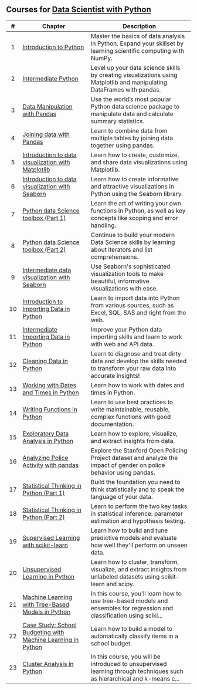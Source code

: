 ## Courses for [Data Scientist with Python](https://app.datacamp.com/learn/career-tracks/data-scientist-with-python)

| # | Chapter |  Description  |
|:-:|---|---|
|  1  | [Introduction to Python](https://github.com/focuspy/DataCamp/tree/main/Data%20Scientist%20with%20python/Courses/01_introduction-to-python)  | Master the basics of data analysis in Python. Expand your skillset by learning scientific computing with NumPy. |
|  2  | [Intermediate Python](https://github.com/focuspy/DataCamp/tree/main/DataCamp-master/Courses/Data%20Scientist%20with%20Python%20track/02_intermediate-python)  | Level up your data science skills by creating visualizations using Matplotlib and manipulating DataFrames with pandas. |
|  3  | [Data Manipulation with Pandas](https://github.com/focuspy/DataCamp/tree/main/DataCamp-master/Courses/Data%20Scientist%20with%20Python%20track/03_data-manipulation-with-pandas)  | Use the world’s most popular Python data science package to manipulate data and calculate summary statistics. |
|  4  | [Joining data with Pandas](https://github.com/focuspy/DataCamp/tree/main/DataCamp-master/Courses/Data%20Scientist%20with%20Python%20track/04_joining-data-with-pandas)  | Learn to combine data from multiple tables by joining data together using pandas. |
|  5  | [Introduction to data visualization with Matplotlib](https://github.com/focuspy/DataCamp/tree/main/DataCamp-master/Courses/Data%20Scientist%20with%20Python%20track/05_introduction-to-data-visualization-with-matplotlib)  | Learn how to create, customize, and share data visualizations using Matplotlib. |
|  6  | [Introduction to data visualization with Seaborn](https://github.com/focuspy/DataCamp/tree/main/DataCamp-master/Courses/Data%20Scientist%20with%20Python%20track/06_introduction-to-data-visualization-with-seaborn)  | Learn how to create informative and attractive visualizations in Python using the Seaborn library. |
|  7  | [Python data Science toolbox (Part 1)](https://github.com/focuspy/DataCamp/tree/main/DataCamp-master/Courses/Data%20Scientist%20with%20Python%20track/07_python-data-science-toolbox-part-1)  | Learn the art of writing your own functions in Python, as well as key concepts like scoping and error handling. |
|  8  | [Python data Science toolbox (Part 2)](https://github.com/focuspy/DataCamp/tree/main/DataCamp-master/Courses/Data%20Scientist%20with%20Python%20track/07_python-data-science-toolbox-part-2)  | Continue to build your modern Data Science skills by learning about iterators and list comprehensions. |
|  9  | [Intermediate data visualization with Seaborn](https://github.com/focuspy/DataCamp/tree/main/DataCamp-master/Courses/Data%20Scientist%20with%20Python%20track/09_intermediate-data-visualization-with-seaborn)  | Use Seaborn's sophisticated visualization tools to make beautiful, informative visualizations with ease. |
|  10  | [Introduction to Importing Data in Python](https://github.com/focuspy/DataCamp/tree/main/DataCamp-master/Courses/Data%20Scientist%20with%20Python%20track/10_introduction-to-importing-data-in-python)  | Learn to import data into Python from various sources, such as Excel, SQL, SAS and right from the web. |
|  11  | [Intermediate Importing Data in Python](https://github.com/focuspy/DataCamp/tree/main/DataCamp-master/Courses/Data%20Scientist%20with%20Python%20track/11_intermediate-importing-data-in-python)  | Improve your Python data importing skills and learn to work with web and API data. |
|  12  | [Cleaning Data in Python](https://github.com/focuspy/DataCamp/tree/main/DataCamp-master/Courses/Data%20Scientist%20with%20Python%20track/12_cleaning-data-in-python)  | Learn to diagnose and treat dirty data and develop the skills needed to transform your raw data into accurate insights! |
|  13  | [Working with Dates and Times in Python](https://github.com/focuspy/DataCamp/tree/main/DataCamp-master/Courses/Data%20Scientist%20with%20Python%20track/13_working-with-dates-and-times-in-python)  | Learn how to work with dates and times in Python. |
|  14  | [Writing Functions in Python](https://github.com/focuspy/DataCamp/tree/main/DataCamp-master/Courses/Data%20Scientist%20with%20Python%20track/14_writing-functions-in-python)  | Learn to use best practices to write maintainable, reusable, complex functions with good documentation. |
|  15  | [Exploratory Data Analysis in Python](https://github.com/focuspy/DataCamp/tree/main/DataCamp-master/Courses/Data%20Scientist%20with%20Python%20track/15_exploratory-data-analysis-in-python)  | Learn how to explore, visualize, and extract insights from data. |
|  16  | [Analyzing Police Activity with pandas](https://github.com/focuspy/DataCamp/tree/main/DataCamp-master/Courses/Data%20Scientist%20with%20Python%20track/16_analyzing-police-activity-with-pandas)  | Explore the Stanford Open Policing Project dataset and analyze the impact of gender on police behavior using pandas. |
|  17  | [Statistical Thinking in Python (Part 1)](https://github.com/focuspy/DataCamp/tree/main/DataCamp-master/Courses/Data%20Scientist%20with%20Python%20track/17_statistical-thinking-in-python-part-1)  | Build the foundation you need to think statistically and to speak the language of your data. |
|  18  | [Statistical Thinking in Python (Part 2)](https://github.com/focuspy/DataCamp/tree/main/DataCamp-master/Courses/Data%20Scientist%20with%20Python%20track/18_statistical-thinking-in-python-part-2)  | Learn to perform the two key tasks in statistical inference: parameter estimation and hypothesis testing. |
|  19  | [Supervised Learning with scikit-learn](https://github.com/focuspy/DataCamp/tree/main/DataCamp-master/Courses/Data%20Scientist%20with%20Python%20track/19_supervised-learning-with-sclklt-learn)  | Learn how to build and tune predictive models and evaluate how well they'll perform on unseen data. |
|  20  | [Unsupervised Learning in Python](https://github.com/focuspy/DataCamp/tree/main/DataCamp-master/Courses/Data%20Scientist%20with%20Python%20track/20_unsupervised-learning-in-python)  | Learn how to cluster, transform, visualize, and extract insights from unlabeled datasets using scikit-learn and scipy. |
|  21  | [Machine Learning with Tree-Based Models in Python](https://github.com/focuspy/DataCamp/tree/main/DataCamp-master/Courses/Data%20Scientist%20with%20Python%20track/21_machine-learning-with-tree-based-models-in-python)  | In this course, you'll learn how to use tree-based models and ensembles for regression and classification using sciki... |
|  22  | [Case Study: School Budgeting with Machine Learning in Python](https://github.com/focuspy/DataCamp/tree/main/DataCamp-master/Courses/Data%20Scientist%20with%20Python%20track/22_case-study-school-budgeting-with-machine-learning-in-python)  | Learn how to build a model to automatically classify items in a school budget. |
|  23  | [Cluster Analysis in Python](https://github.com/focuspy/DataCamp/tree/main/DataCamp-master/Courses/Data%20Scientist%20with%20Python%20track/23_cluster-analysis-in-python)  | In this course, you will be introduced to unsupervised learning through techniques such as hierarchical and k-means c... |